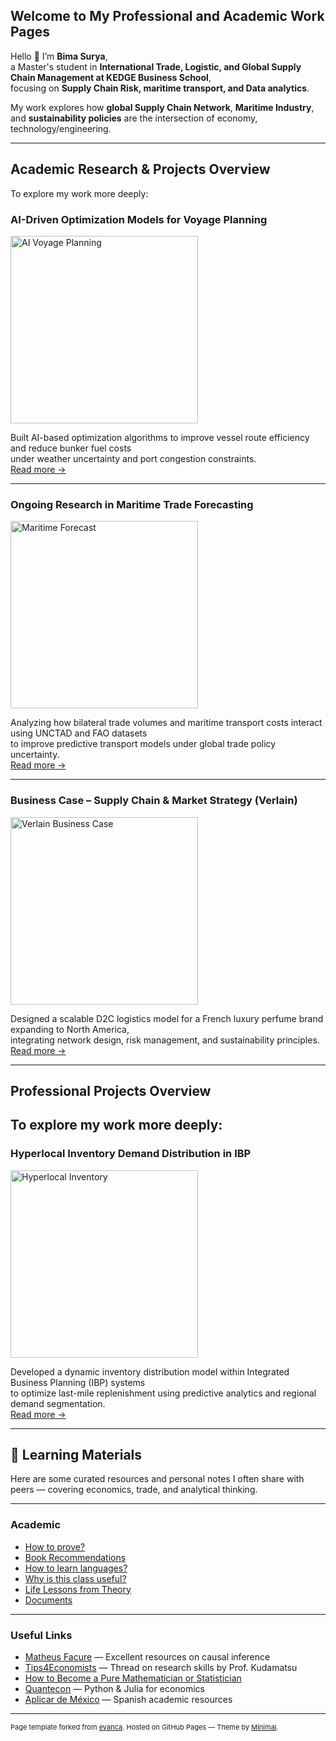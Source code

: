 ## Welcome to My Professional and Academic Work Pages

Hello 👋 I’m **Bima Surya**,  
a Master's student in **International Trade, Logistic, and Global Supply Chain Management at KEDGE Business School**,  
focusing on **Supply Chain Risk, maritime transport, and Data analytics**.

My work explores how **global Supply Chain Network**, **Maritime Industry**, and **sustainability policies** are the intersection of economy, technology/engineering. 

---

## Academic Research & Projects Overview

To explore my work more deeply:

### AI-Driven Optimization Models for Voyage Planning
<img src="/images/ai_voyage.jpg?raw=true" width="300" alt="AI Voyage Planning"/>

Built AI-based optimization algorithms to improve vessel route efficiency and reduce bunker fuel costs  
under weather uncertainty and port congestion constraints.  
[Read more →](/research/ai-voyage-planner)

---

### Ongoing Research in Maritime Trade Forecasting
<img src="/images/maritime_forecast.jpg?raw=true" width="300" alt="Maritime Forecast"/>

Analyzing how bilateral trade volumes and maritime transport costs interact using UNCTAD and FAO datasets  
to improve predictive transport models under global trade policy uncertainty.  
[Read more →](/research/maritime-trade-forecast)

---

### Business Case – Supply Chain & Market Strategy (Verlain)
<img src="/images/verlainsupplychain.jpg?raw=true" width="300" alt="Verlain Business Case"/>

Designed a scalable D2C logistics model for a French luxury perfume brand expanding to North America,  
integrating network design, risk management, and sustainability principles.  
[Read more →](/projects/verlainsupplychain)

---

## Professional Projects Overview

To explore my work more deeply:
---

### Hyperlocal Inventory Demand Distribution in IBP
<img src="/images/hyperlocal_inventory.jpg?raw=true" width="300" alt="Hyperlocal Inventory"/>

Developed a dynamic inventory distribution model within Integrated Business Planning (IBP) systems  
to optimize last-mile replenishment using predictive analytics and regional demand segmentation.  
[Read more →](/projects/hyperlocal-inventory)


---

## 📘 Learning Materials

Here are some curated resources and personal notes I often share with peers — covering economics, trade, and analytical thinking.

---

### Academic
- [How to prove?](/guides/prove)
- [Book Recommendations](/guides/books)
- [How to learn languages?](/guides/languages)
- [Why is this class useful?](/guides/useful)
- [Life Lessons from Theory](/guides/theory)
- [Documents](/guides/documents)

---

### Useful Links
- [Matheus Facure](https://matheusfacure.github.io/) — Excellent resources on causal inference  
- [Tips4Economists](https://twitter.com/MasayukiKudamatsu/status/1689736764175202304) — Thread on research skills by Prof. Kudamatsu  
- [How to Become a Pure Mathematician or Statistician](https://metacademy.org/roadmaps/rgrosse/statistics)  
- [Quantecon](https://quantecon.org) — Python & Julia for economics  
- [Aplicar de México](https://aplicardesmexico.github.io) — Spanish academic resources  

---

<p style="font-size:11px">
Page template forked from 
<a href="https://github.com/evanca/quick-portfolio">evanca</a>.  
Hosted on GitHub Pages — Theme by <a href="https://github.com/pages-themes/minimal">Minimal</a>.
</p>
